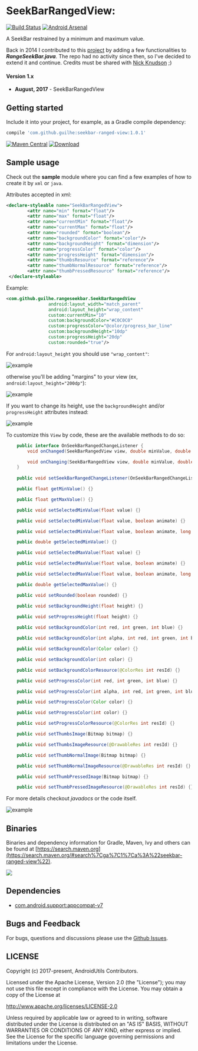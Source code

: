 # SeekBarRangedView:
[![Build Status](https://travis-ci.org/GuilhE/android-seekbar-ranged-view.svg?branch=master)](https://travis-ci.org/GuilhE/android-seekbar-ranged-view)  [![Android Arsenal](https://img.shields.io/badge/Android%20Arsenal-SeekBarRangedView-brightgreen.svg?style=flat)](https://android-arsenal.com/details/1/6115)

A SeekBar restrained by a minimum and maximum value.

Back in 2014 I contributed to this [project](https://github.com/GuilhE/android-nickaknudson/commits/master) by adding a few functionalities to ___RangeSeekBar.java___. The repo had no activity since then, so I've decided to extend it and continue.
Credits must be shared with [Nick Knudson](https://github.com/nickaknudson) ;)

#### Version 1.x

  - **August, 2017** - SeekBarRangedView


## Getting started

Include it into your project, for example, as a Gradle compile dependency:

```groovy
compile 'com.github.guilhe:seekbar-ranged-view:1.0.1'
```
[![Maven Central](https://maven-badges.herokuapp.com/maven-central/com.github.guilhe/seekbar-ranged-view/badge.svg)](https://search.maven.org/#search%7Cga%7C1%7Ca%3A%22seekbar-ranged-view%22)  [ ![Download](https://api.bintray.com/packages/gdelgado/android/seekbar-ranged-view/images/download.svg) ](https://bintray.com/gdelgado/android/seekbar-ranged-view/_latestVersion)  

## Sample usage

Check out the __sample__ module where you can find a few examples of how to create it by `xml` or `java`.

Attributes accepted in xml:
```xml
<declare-styleable name="SeekBarRangedView">
        <attr name="min" format="float"/>
        <attr name="max" format="float"/>
        <attr name="currentMin" format="float"/>
        <attr name="currentMax" format="float"/>
        <attr name="rounded" format="boolean"/>
        <attr name="backgroundColor" format="color"/>
        <attr name="backgroundHeight" format="dimension"/>
        <attr name="progressColor" format="color"/>
        <attr name="progressHeight" format="dimension"/>
        <attr name="thumbsResource" format="reference"/>
        <attr name="thumbNormalResource" format="reference"/>
        <attr name="thumbPressedResource" format="reference"/>
 </declare-styleable>
```
Example:
```xml
<com.github.guilhe.rangeseekbar.SeekBarRangedView
                android:layout_width="match_parent"
                android:layout_height="wrap_content"
                custom:currentMin="10"
                custom:backgroundColor="#C0C0C0"
                custom:progressColor="@color/progress_bar_line"
                custom:backgroundHeight="10dp"
                custom:progressHeight="20dp"
                custom:rounded="true"/>
 ```

For `android:layout_height` you should use `"wrap_content"`:

![example](sample1.png)

otherwise you'll be adding "margins" to your view (ex, `android:layout_height="200dp"`):

![example](sample2.png)

If you want to change its height, use the `backgroundHeight` and/or `progressHeight` attributes instead:

![example](sample3.png)


To customize this `View` by code, these are the available methods to do so:
```java
    public interface OnSeekBarRangedChangeListener {
        void onChanged(SeekBarRangedView view, double minValue, double maxValue);

        void onChanging(SeekBarRangedView view, double minValue, double maxValue);
    }
    
    public void setSeekBarRangedChangeListener(OnSeekBarRangedChangeListener listener) {}

    public float getMinValue() {}

    public float getMaxValue() {}

    public void setSelectedMinValue(float value) {}

    public void setSelectedMinValue(float value, boolean animate) {}

    public void setSelectedMinValue(float value, boolean animate, long duration) {}

    public double getSelectedMinValue() {}

    public void setSelectedMaxValue(float value) {}

    public void setSelectedMaxValue(float value, boolean animate) {}

    public void setSelectedMaxValue(float value, boolean animate, long duration) {}

    public double getSelectedMaxValue() {}

    public void setRounded(boolean rounded) {}

    public void setBackgroundHeight(float height) {}

    public void setProgressHeight(float height) {}
        
    public void setBackgroundColor(int red, int green, int blue) {}

    public void setBackgroundColor(int alpha, int red, int green, int blue) {}

    public void setBackgroundColor(Color color) {}

    public void setBackgroundColor(int color) {}

    public void setBackgroundColorResource(@ColorRes int resId) {}

    public void setProgressColor(int red, int green, int blue) {}

    public void setProgressColor(int alpha, int red, int green, int blue) {}

    public void setProgressColor(Color color) {}

    public void setProgressColor(int color) {}

    public void setProgressColorResource(@ColorRes int resId) {}

    public void setThumbsImage(Bitmap bitmap) {}

    public void setThumbsImageResource(@DrawableRes int resId) {}

    public void setThumbNormalImage(Bitmap bitmap) {}

    public void setThumbNormalImageResource(@DrawableRes int resId) {}

    public void setThumbPressedImage(Bitmap bitmap) {}

    public void setThumbPressedImageResource(@DrawableRes int resId) {}
```

For more details checkout _javadocs_ or the code itself.

![example](sample.gif)
 

## Binaries

Binaries and dependency information for Gradle, Maven, Ivy and others can be found at [https://search.maven.org](https://search.maven.org/#search%7Cga%7C1%7Ca%3A%22seekbar-ranged-view%22).

<a href='https://bintray.com/gdelgado/android/seekbar-ranged-view?source=watch' alt='Get automatic notifications about new "seekbar-ranged-view" versions'><img src='https://www.bintray.com/docs/images/bintray_badge_bw.png'></a>

## Dependencies

- [com.android.support:appcompat-v7](https://developer.android.com/topic/libraries/support-library/features.html#v7-appcompat)

## Bugs and Feedback

For bugs, questions and discussions please use the [Github Issues](https://github.com/GuilhE/android-seekbar-ranged-view/issues).

 
## LICENSE

Copyright (c) 2017-present, AndroidUtils Contributors.

Licensed under the Apache License, Version 2.0 (the "License");
you may not use this file except in compliance with the License.
You may obtain a copy of the License at

<http://www.apache.org/licenses/LICENSE-2.0>

Unless required by applicable law or agreed to in writing, software
distributed under the License is distributed on an "AS IS" BASIS,
WITHOUT WARRANTIES OR CONDITIONS OF ANY KIND, either express or implied.
See the License for the specific language governing permissions and
limitations under the License.
